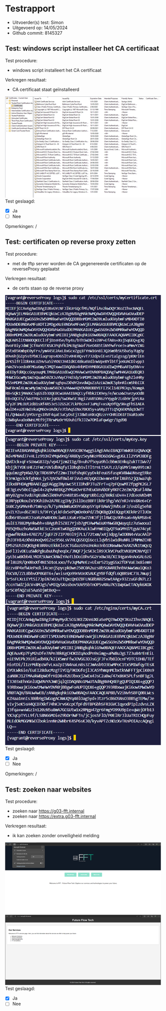 # Testrapport

- Uitvoerder(s) test: Simon<!-- Naam. -->
- Uitgevoerd op: 14/05/2024<!-- Datum. -->
- Github commit: 8145327<!-- Git commit hash. -->

## Test: windows script installeer het CA certificaat<!-- Omschrijving test. -->

Test procedure:
- windows script installeert het CA certificaat

Verkregen resultaat:
- CA certificaat staat geïnstalleerd

<!-- Voeg hier eventueel een screenshot van het verkregen resultaat in. -->
![winclient certificaat](./img/certificaat.png)
Test geslaagd:

- [x] Ja
- [ ] Nee

Opmerkingen:
/

## Test: certificaten op reverse proxy zetten<!-- Omschrijving test. -->

Test procedure:
- met de tftp server worden de CA gegenereerde certificaten op de reverseProxy geplaatst

Verkregen resultaat:
- de certs staan op de reverse proxy

<!-- Voeg hier eventueel een screenshot van het verkregen resultaat in. -->
![website cert](./img/ca%20crt.png)
![website key](./img/ca%20key.png)
![ca cert](./img/ca%20cert.png)
Test geslaagd:
- [x] Ja
- [ ] Nee

Opmerkingen:
/

## Test: zoeken naar websites<!-- Omschrijving test. -->

Test procedure: 
- zoeken naar https://g03-fft.internal
- zoeken naar https://extra.g03-fft.internal

Verkregen resultaat:
- ik kan zoeken zonder onveiligheid melding

![site](./img/site%20ca%20.png)
![extra site](./img/extra%20site%20ca.png)
Test geslaagd:
- [x] Ja
- [ ] Nee
